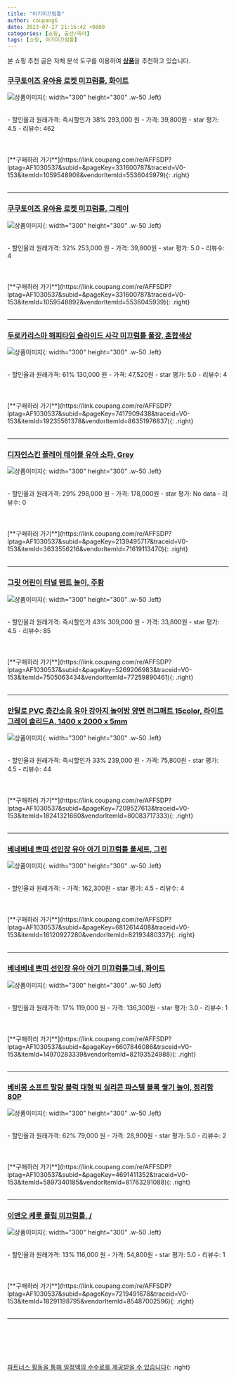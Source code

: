 ```yaml
---
title: "아기미끄럼틀"
author: coupang6
date: 2023-07-27 21:16:42 +0800
categories: [쇼핑, 출산/육아]
tags: [쇼핑, 아기미끄럼틀]
---
```


본 쇼핑 추천 글은 자체 분석 도구를 이용하여 [**상품**](https://link.coupang.com/a/bao1ui)을 추천하고 있습니다.

### [쿠쿠토이즈 유아용 로켓 미끄럼틀, 화이트](https://link.coupang.com/re/AFFSDP?lptag=AF1030537&subid=&pageKey=331600787&traceid=V0-153&itemId=1059548908&vendorItemId=5536045979)

![상품이미지](https://thumbnail10.coupangcdn.com/thumbnails/remote/230x230ex/image/retail/images/2019/11/06/11/2/5ba0d216-d6da-4c0d-8b26-9ef0b11f1676.jpg){: width="300" height="300" .w-50 .left}


<br>
- 할인율과 원래가격: 즉시할인가 38%  293,000   원
- 가격: 39,800원
- star 평가: 4.5
- 리뷰수: 462
<br>
<br>
<br>
<br>
[**구매하러 가기**](https://link.coupang.com/re/AFFSDP?lptag=AF1030537&subid=&pageKey=331600787&traceid=V0-153&itemId=1059548908&vendorItemId=5536045979){: .right}
<br>
<br>

---

### [쿠쿠토이즈 유아용 로켓 미끄럼틀, 그레이](https://link.coupang.com/re/AFFSDP?lptag=AF1030537&subid=&pageKey=331600787&traceid=V0-153&itemId=1059548892&vendorItemId=5536045939)

![상품이미지](https://thumbnail7.coupangcdn.com/thumbnails/remote/230x230ex/image/retail/images/493870535039353-530c054c-f898-4b8d-b7ea-bf66fa76fbc5.jpg){: width="300" height="300" .w-50 .left}


<br>
- 할인율과 원래가격: 32%  253,000   원
- 가격: 39,800원
- star 평가: 5.0
- 리뷰수: 4
<br>
<br>
<br>
<br>
[**구매하러 가기**](https://link.coupang.com/re/AFFSDP?lptag=AF1030537&subid=&pageKey=331600787&traceid=V0-153&itemId=1059548892&vendorItemId=5536045939){: .right}
<br>
<br>

---

### [두로카리스마 해피타임 슬라이드 사각 미끄럼틀 풀장, 혼합색상](https://link.coupang.com/re/AFFSDP?lptag=AF1030537&subid=&pageKey=7417909438&traceid=V0-153&itemId=19235561378&vendorItemId=86351976837)

![상품이미지](https://thumbnail6.coupangcdn.com/thumbnails/remote/230x230ex/image/retail/images/2023/06/22/15/8/1378c30c-6014-4c78-9365-a21fe2e12793.jpg){: width="300" height="300" .w-50 .left}


<br>
- 할인율과 원래가격: 61%  130,000   원
- 가격: 47,520원
- star 평가: 5.0
- 리뷰수: 4
<br>
<br>
<br>
<br>
[**구매하러 가기**](https://link.coupang.com/re/AFFSDP?lptag=AF1030537&subid=&pageKey=7417909438&traceid=V0-153&itemId=19235561378&vendorItemId=86351976837){: .right}
<br>
<br>

---

### [디자인스킨 플레이 테이블 유아 소파, Grey](https://link.coupang.com/re/AFFSDP?lptag=AF1030537&subid=&pageKey=2139495717&traceid=V0-153&itemId=3633556216&vendorItemId=71619113470)

![상품이미지](https://thumbnail8.coupangcdn.com/thumbnails/remote/230x230ex/image/retail/images/2020/09/17/15/9/e25b3917-d635-45c9-9725-964b53daef86.jpg){: width="300" height="300" .w-50 .left}


<br>
- 할인율과 원래가격: 29%  298,000   원
- 가격: 178,000원
- star 평가: No data
- 리뷰수: 0
<br>
<br>
<br>
<br>
[**구매하러 가기**](https://link.coupang.com/re/AFFSDP?lptag=AF1030537&subid=&pageKey=2139495717&traceid=V0-153&itemId=3633556216&vendorItemId=71619113470){: .right}
<br>
<br>

---

### [그릿 어린이 터널 텐트 놀이, 주황](https://link.coupang.com/re/AFFSDP?lptag=AF1030537&subid=&pageKey=5269206983&traceid=V0-153&itemId=7505063434&vendorItemId=77259890461)

![상품이미지](https://thumbnail6.coupangcdn.com/thumbnails/remote/230x230ex/image/rs_quotation_api/khivsvum/a63ab09959854a99a1f4a60e9e250c15.jpg){: width="300" height="300" .w-50 .left}


<br>
- 할인율과 원래가격: 즉시할인가 43%  309,000   원
- 가격: 33,800원
- star 평가: 4.5
- 리뷰수: 85
<br>
<br>
<br>
<br>
[**구매하러 가기**](https://link.coupang.com/re/AFFSDP?lptag=AF1030537&subid=&pageKey=5269206983&traceid=V0-153&itemId=7505063434&vendorItemId=77259890461){: .right}
<br>
<br>

---

### [안탈로 PVC 층간소음 유아 강아지 놀이방 양면 러그매트 15color, 라이트그레이 솔리드A, 1400 x 2000 x 5mm](https://link.coupang.com/re/AFFSDP?lptag=AF1030537&subid=&pageKey=7209527613&traceid=V0-153&itemId=18241321660&vendorItemId=80083717333)

![상품이미지](https://thumbnail7.coupangcdn.com/thumbnails/remote/230x230ex/image/vendor_inventory/94dd/2e2072dbb4a7fd297b3c6b0334c07f6ba72fb1442dedf69f1566d583beeb.jpg){: width="300" height="300" .w-50 .left}


<br>
- 할인율과 원래가격: 즉시할인가 33%  239,000   원
- 가격: 75,800원
- star 평가: 4.5
- 리뷰수: 44
<br>
<br>
<br>
<br>
[**구매하러 가기**](https://link.coupang.com/re/AFFSDP?lptag=AF1030537&subid=&pageKey=7209527613&traceid=V0-153&itemId=18241321660&vendorItemId=80083717333){: .right}
<br>
<br>

---

### [베네베네 쁘띠 선인장 유아 아기 미끄럼틀 풀세트, 그린](https://link.coupang.com/re/AFFSDP?lptag=AF1030537&subid=&pageKey=6812614408&traceid=V0-153&itemId=16120927280&vendorItemId=82193480337)

![상품이미지](https://thumbnail7.coupangcdn.com/thumbnails/remote/230x230ex/image/vendor_inventory/d54e/5ce9f954ce1b5fe6937585bb3662817ba736651aea852175f837f1efc556.jpg){: width="300" height="300" .w-50 .left}


<br>
- 할인율과 원래가격: 
- 가격: 162,300원
- star 평가: 4.5
- 리뷰수: 4
<br>
<br>
<br>
<br>
[**구매하러 가기**](https://link.coupang.com/re/AFFSDP?lptag=AF1030537&subid=&pageKey=6812614408&traceid=V0-153&itemId=16120927280&vendorItemId=82193480337){: .right}
<br>
<br>

---

### [베네베네 쁘띠 선인장 유아 아기 미끄럼틀그네, 화이트](https://link.coupang.com/re/AFFSDP?lptag=AF1030537&subid=&pageKey=6607846086&traceid=V0-153&itemId=14970283339&vendorItemId=82193524988)

![상품이미지](https://thumbnail8.coupangcdn.com/thumbnails/remote/230x230ex/image/vendor_inventory/6679/507a2f4cb7c26468f209144a06721699e470de5f3d4b7019247380d241b3.jpg){: width="300" height="300" .w-50 .left}


<br>
- 할인율과 원래가격: 17%  119,000   원
- 가격: 136,300원
- star 평가: 3.0
- 리뷰수: 1
<br>
<br>
<br>
<br>
[**구매하러 가기**](https://link.coupang.com/re/AFFSDP?lptag=AF1030537&subid=&pageKey=6607846086&traceid=V0-153&itemId=14970283339&vendorItemId=82193524988){: .right}
<br>
<br>

---

### [베비몽 소프트 말랑 블럭 대형 빅 실리콘 파스텔 블록 쌓기 놀이, 정리함 80P](https://link.coupang.com/re/AFFSDP?lptag=AF1030537&subid=&pageKey=4691411352&traceid=V0-153&itemId=5897340185&vendorItemId=81763291088)

![상품이미지](https://thumbnail6.coupangcdn.com/thumbnails/remote/230x230ex/image/vendor_inventory/276c/ce02776a3fcb232bbaa4bd4ae0b2a06a2c4b089a26be7599d23c4ecfbc7a.png){: width="300" height="300" .w-50 .left}


<br>
- 할인율과 원래가격: 62%  79,000   원
- 가격: 28,900원
- star 평가: 5.0
- 리뷰수: 2
<br>
<br>
<br>
<br>
[**구매하러 가기**](https://link.coupang.com/re/AFFSDP?lptag=AF1030537&subid=&pageKey=4691411352&traceid=V0-153&itemId=5897340185&vendorItemId=81763291088){: .right}
<br>
<br>

---

### [이앤오 케롯 플립 미끄럼틀, /](https://link.coupang.com/re/AFFSDP?lptag=AF1030537&subid=&pageKey=7219491678&traceid=V0-153&itemId=18291198795&vendorItemId=85487002596)

![상품이미지](https://thumbnail10.coupangcdn.com/thumbnails/remote/230x230ex/image/vendor_inventory/9a51/654908e0a7d8f2282055ef898fcda7e31dde04d320cabfc437ebb0c4d9f2.jpg){: width="300" height="300" .w-50 .left}


<br>
- 할인율과 원래가격: 13%  116,000   원
- 가격: 54,800원
- star 평가: 5.0
- 리뷰수: 1
<br>
<br>
<br>
<br>
[**구매하러 가기**](https://link.coupang.com/re/AFFSDP?lptag=AF1030537&subid=&pageKey=7219491678&traceid=V0-153&itemId=18291198795&vendorItemId=85487002596){: .right}
<br>
<br>

---
<br><br><br><br><br> [파트너스 활동을 통해 일정액의 수수료를 제공받을 수 있습니다](https://link.coupang.com/a/bao1ui){: .right}